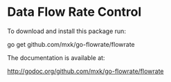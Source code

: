 Data Flow Rate Control
======================

To download and install this package run:

go get github.com/mxk/go-flowrate/flowrate

The documentation is available at:

http://godoc.org/github.com/mxk/go-flowrate/flowrate
